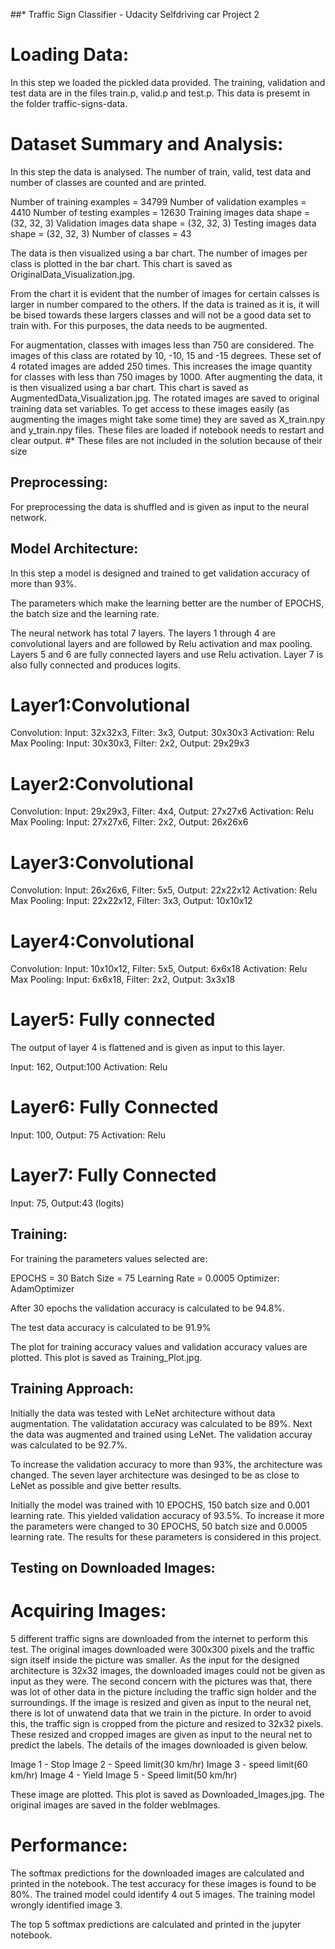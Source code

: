 ##* Traffic Sign Classifier - Udacity Selfdriving car Project 2

# Loading Data:

In this step we loaded the pickled data provided. The training, validation and test data are in the files train.p, valid.p and test.p. This data is presemt in the folder traffic-signs-data.

# Dataset Summary and Analysis:

In this step the data is analysed. The number of train, valid, test data and number of classes are counted and are printed.

Number of training examples = 34799
Number of validation examples = 4410
Number of testing examples = 12630
Training images data shape = (32, 32, 3)
Validation images data shape = (32, 32, 3)
Testing images data shape = (32, 32, 3)
Number of classes = 43


The data is then visualized using a bar chart. The number of images per class is plotted in the bar chart. This chart is saved as OriginalData_Visualization.jpg.

From the chart it is evident that the number of images for certain calsses is larger in number compared to the others. If the data is trained as it is, it will be bised towards these largers classes and will not be a good data set to train with. For this purposes, the data needs to be augmented.

For augmentation, classes with images less than 750 are considered. The images of this class are rotated by 10, -10, 15 and -15 degrees. These set of 4 rotated images are added 250 times. This increases the image quantity for classes with less than 750 images by 1000. After augmenting the data, it is then visualized using a bar chart. This chart is saved as AugmentedData_Visualization.jpg. The rotated images are saved to original training data set variables. To get access to these images easily (as augmenting the images might take some time) they are saved as X_train.npy and y_train.npy files. These files are loaded if notebook needs to restart and clear output. 
#* These files are not included in the solution because of their size 

## Preprocessing:

For preprocessing the data is shuffled and is given as input to the neural network.

## Model Architecture:

In this step a model is designed and trained to get validation accuracy of more than 93%.

The parameters which make the learning better are the number of EPOCHS, the batch size and the learning rate. 

The neural network has total 7 layers. The layers 1 through 4 are convolutional layers and are followed by Relu activation and max pooling. Layers 5 and 6 are fully connected layers and use Relu activation. Layer 7 is also fully connected and produces logits. 

# Layer1:Convolutional

Convolution:	Input: 32x32x3, Filter: 3x3, Output: 30x30x3
Activation:	Relu
Max Pooling:	Input: 30x30x3, Filter: 2x2, Output: 29x29x3

# Layer2:Convolutional

Convolution:	Input: 29x29x3, Filter: 4x4, Output: 27x27x6
Activation:	Relu
Max Pooling:	Input: 27x27x6, Filter: 2x2, Output: 26x26x6

# Layer3:Convolutional

Convolution:	Input: 26x26x6, Filter: 5x5, Output: 22x22x12
Activation:	Relu
Max Pooling:	Input: 22x22x12, Filter: 3x3, Output: 10x10x12

# Layer4:Convolutional

Convolution:	Input: 10x10x12, Filter: 5x5, Output: 6x6x18
Activation:	Relu
Max Pooling:	Input: 6x6x18, Filter: 2x2, Output: 3x3x18

# Layer5: Fully connected

The output of layer 4 is flattened and is given as input to this layer.

Input: 162, Output:100
Activation: Relu

# Layer6: Fully Connected

Input: 100, Output: 75
Activation: Relu

# Layer7: Fully Connected

Input: 75, Output:43 (logits)


## Training:

For training the parameters values selected are:

EPOCHS = 30
Batch Size = 75
Learning Rate = 0.0005
Optimizer: AdamOptimizer

After 30 epochs the validation accuracy is calculated to be 94.8%.

The test data accuracy is calculated to be 91.9%

The plot for training accuracy values and validation accuracy values are plotted. This plot is saved as Training_Plot.jpg.

## Training Approach:

Initially the data was tested with LeNet architecture without data augmentation. The validatation accuracy was calculated to be 89%. Next the data was augmented and trained using LeNet. The validation accuray was calculated to be 92.7%. 

To increase the validation accuracy to more than 93%, the architecture was changed. The seven layer architecture was desinged to be as close to LeNet as possible and give better results.

Initially the model was trained with 10 EPOCHS, 150 batch size and 0.001 learning rate. This yielded validation accuracy of 93.5%. To increase it more the parameters were changed to 30 EPOCHS, 50 batch size and 0.0005 learning rate. The results for these parameters is considered in this project. 

## Testing on Downloaded Images:

# Acquiring Images:

5 different traffic signs are downloaded from the internet to perform this test. The original images downloaded were 300x300 pixels and the traffic sign itself inside the picture was smaller. As the input for the designed architecture is 32x32 images, the downloaded images could not be given as input as they were. The second concern with the pictures was that, there was lot of other data in the picture including the traffic sign holder and the surroundings. If the image is resized and given as input to the neural net, there is lot of unwatend data that we train in the picture. In order to avoid this, the traffic sign is cropped from the picture and resized to 32x32 pixels. These resized and cropped images are given as input to the neural net to predict the labels. The details of the images downloaded is given below.

Image 1 - Stop
Image 2 - Speed limit(30 km/hr)
Image 3 - speed limit(60 km/hr)
Image 4 - Yield
Image 5 - Speed limit(50 km/hr)

These image are plotted. This plot is saved as Downloaded_Images.jpg. The original images are saved in the folder webImages.

# Performance:

The softmax predictions for the downloaded images are calculated and printed in the notebook.
The test accuracy for these images is found to be 80%. The trained model could identify 4 out 5 images. The training model wrongly identified image 3.

The top 5 softmax predictions are calculated and printed in the jupyter notebook.


